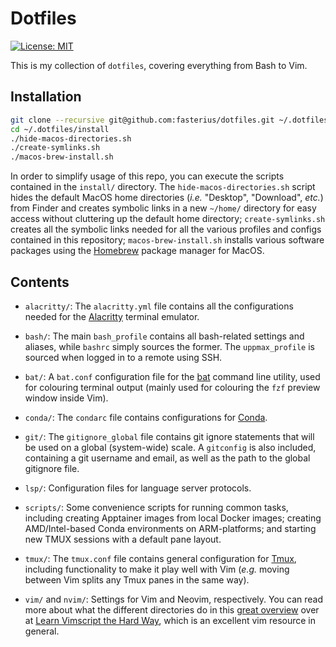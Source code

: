 # Dotfiles

[![License: MIT][1]][2]

[1]: https://img.shields.io/badge/License-MIT-blue.svg
[2]: https://opensource.org/licenses/MIT

This is my collection of `dotfiles`, covering everything from Bash to Vim.

## Installation

```bash
git clone --recursive git@github.com:fasterius/dotfiles.git ~/.dotfiles
cd ~/.dotfiles/install
./hide-macos-directories.sh
./create-symlinks.sh
./macos-brew-install.sh
```

In order to simplify usage of this repo, you can execute the scripts contained
in the `install/` directory. The `hide-macos-directories.sh` script hides the
default MacOS home directories (*i.e.* "Desktop", "Download", *etc.*) from
Finder and creates symbolic links in a new `~/home/` directory for easy access
without cluttering up the default home directory; `create-symlinks.sh` creates
all the symbolic links needed for all the various profiles and configs contained
in this repository; `macos-brew-install.sh` installs various software packages
using the [Homebrew](https://brew.sh/) package manager for MacOS.

## Contents

 * `alacritty/`: The `alacritty.yml` file contains all the configurations needed
   for the [Alacritty][3] terminal emulator.

 * `bash/`: The main `bash_profile` contains all bash-related settings and
   aliases, while `bashrc` simply sources the former. The `uppmax_profile` is
   sourced when logged in to a remote using SSH.

 * `bat/`: A `bat.conf` configuration file for the [bat][4] command line
   utility, used for colouring terminal output (mainly used for colouring the
   `fzf` preview window inside Vim).

 * `conda/`: The `condarc` file contains configurations for [Conda][5].

 * `git/`: The `gitignore_global` file contains git ignore statements that will
   be used on a global (system-wide) scale. A `gitconfig` is also included,
   containing a git username and email, as well as the path to the global
   gitignore file.

 * `lsp/`: Configuration files for language server protocols.

 * `scripts/`: Some convenience scripts for running common tasks, including
   creating Apptainer images from local Docker images; creating AMD/Intel-based
   Conda environments on ARM-platforms; and starting new TMUX sessions with a
   default pane layout.

 * `tmux/`: The `tmux.conf` file contains general configuration for [Tmux][6],
   including functionality to make it play well with Vim (*e.g.* moving between
   Vim splits any Tmux panes in the same way).

 * `vim/` and `nvim/`: Settings for Vim and Neovim, respectively. You can read
   more about what the different directories do in this [great overview][7] over
   at [Learn Vimscript the Hard Way][8], which is an excellent vim resource in
   general.

[3]: https://github.com/alacritty/alacritty
[4]: https://github.com/sharkdp/bat
[5]: https://docs.conda.io/en/latest/
[6]: https://github.com/tmux/tmux
[7]: https://learnvimscriptthehardway.stevelosh.com/chapters/42.html
[8]: https://learnvimscriptthehardway.stevelosh.com/
